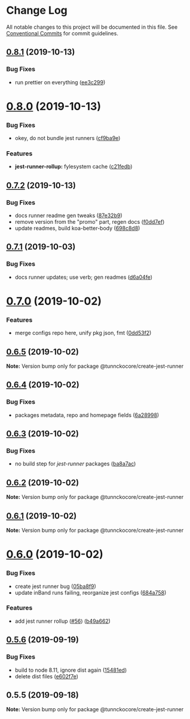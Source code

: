 # Change Log

All notable changes to this project will be documented in this file.
See [Conventional Commits](https://conventionalcommits.org) for commit guidelines.

## [0.8.1](https://github.com/tunnckoCore/opensource/tree/master/@tunnckocore/create-jest-runner/compare/@tunnckocore/create-jest-runner@0.8.0...@tunnckocore/create-jest-runner@0.8.1) (2019-10-13)


### Bug Fixes

* run prettier on everything ([ee3c299](https://github.com/tunnckoCore/opensource/tree/master/@tunnckocore/create-jest-runner/commit/ee3c299))





# [0.8.0](https://github.com/tunnckoCore/opensource/tree/master/@tunnckocore/create-jest-runner/compare/@tunnckocore/create-jest-runner@0.7.2...@tunnckocore/create-jest-runner@0.8.0) (2019-10-13)


### Bug Fixes

* okey, do not bundle jest runners ([cf9ba9e](https://github.com/tunnckoCore/opensource/tree/master/@tunnckocore/create-jest-runner/commit/cf9ba9e))


### Features

* **jest-runner-rollup:** fylesystem cache ([c21fedb](https://github.com/tunnckoCore/opensource/tree/master/@tunnckocore/create-jest-runner/commit/c21fedb))





## [0.7.2](https://github.com/tunnckoCore/opensource/tree/master/@tunnckocore/create-jest-runner/compare/@tunnckocore/create-jest-runner@0.7.1...@tunnckocore/create-jest-runner@0.7.2) (2019-10-13)


### Bug Fixes

* docs runner readme gen tweaks ([87e32b9](https://github.com/tunnckoCore/opensource/tree/master/@tunnckocore/create-jest-runner/commit/87e32b9))
* remove version from the "promo" part, regen docs ([f0dd7ef](https://github.com/tunnckoCore/opensource/tree/master/@tunnckocore/create-jest-runner/commit/f0dd7ef))
* update readmes, build koa-better-body ([698c8d8](https://github.com/tunnckoCore/opensource/tree/master/@tunnckocore/create-jest-runner/commit/698c8d8))





## [0.7.1](https://github.com/tunnckoCore/opensource/tree/master/@tunnckocore/create-jest-runner/compare/@tunnckocore/create-jest-runner@0.7.0...@tunnckocore/create-jest-runner@0.7.1) (2019-10-03)


### Bug Fixes

* docs runner updates; use verb; gen readmes ([d6a04fe](https://github.com/tunnckoCore/opensource/tree/master/@tunnckocore/create-jest-runner/commit/d6a04fe))





# [0.7.0](https://github.com/tunnckoCore/opensource/tree/master/@tunnckocore/create-jest-runner/compare/@tunnckocore/create-jest-runner@0.6.5...@tunnckocore/create-jest-runner@0.7.0) (2019-10-02)


### Features

* merge configs repo here, unify pkg json, fmt ([0dd53f2](https://github.com/tunnckoCore/opensource/tree/master/@tunnckocore/create-jest-runner/commit/0dd53f2))





## [0.6.5](https://github.com/tunnckoCore/opensource/tree/master/@tunnckocore/create-jest-runner/compare/@tunnckocore/create-jest-runner@0.6.4...@tunnckocore/create-jest-runner@0.6.5) (2019-10-02)

**Note:** Version bump only for package @tunnckocore/create-jest-runner





## [0.6.4](https://github.com/tunnckoCore/opensource/tree/master/@tunnckocore/create-jest-runner/compare/@tunnckocore/create-jest-runner@0.6.3...@tunnckocore/create-jest-runner@0.6.4) (2019-10-02)


### Bug Fixes

* packages metadata, repo and homepage fields ([6a28998](https://github.com/tunnckoCore/opensource/tree/master/@tunnckocore/create-jest-runner/commit/6a28998))





## [0.6.3](https://github.com/tunnckoCore/opensource/compare/@tunnckocore/create-jest-runner@0.6.2...@tunnckocore/create-jest-runner@0.6.3) (2019-10-02)


### Bug Fixes

* no build step for *jest-runner* packages ([ba8a7ac](https://github.com/tunnckoCore/opensource/commit/ba8a7ac))





## [0.6.2](https://github.com/tunnckoCore/opensource/compare/@tunnckocore/create-jest-runner@0.6.1...@tunnckocore/create-jest-runner@0.6.2) (2019-10-02)

**Note:** Version bump only for package @tunnckocore/create-jest-runner





## [0.6.1](https://github.com/tunnckoCore/opensource/compare/@tunnckocore/create-jest-runner@0.6.0...@tunnckocore/create-jest-runner@0.6.1) (2019-10-02)

**Note:** Version bump only for package @tunnckocore/create-jest-runner





# [0.6.0](https://github.com/tunnckoCore/opensource/compare/@tunnckocore/create-jest-runner@0.5.6...@tunnckocore/create-jest-runner@0.6.0) (2019-10-02)


### Bug Fixes

* create jest runner bug ([05ba8f9](https://github.com/tunnckoCore/opensource/commit/05ba8f9))
* update inBand runs failing, reorganize jest configs ([684a758](https://github.com/tunnckoCore/opensource/commit/684a758))


### Features

* add jest runner rollup ([#56](https://github.com/tunnckoCore/opensource/issues/56)) ([b49a662](https://github.com/tunnckoCore/opensource/commit/b49a662))





## [0.5.6](https://github.com/tunnckoCore/opensource/compare/@tunnckocore/create-jest-runner@0.5.5...@tunnckocore/create-jest-runner@0.5.6) (2019-09-19)


### Bug Fixes

* build to node 8.11, ignore dist again ([15481ed](https://github.com/tunnckoCore/opensource/commit/15481ed))
* delete dist files ([e602f7e](https://github.com/tunnckoCore/opensource/commit/e602f7e))





## 0.5.5 (2019-09-18)

**Note:** Version bump only for package @tunnckocore/create-jest-runner
